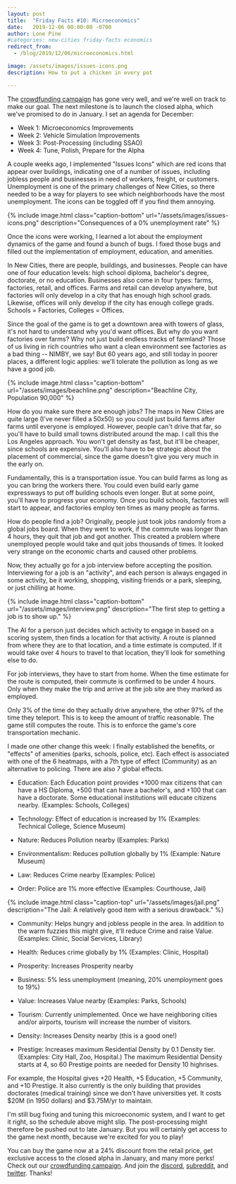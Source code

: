 ```yaml
---
layout: post
title:  "Friday Facts #10: Microeconomics"
date:   2019-12-06 00:00:00 -0700
author: Lone Pine
#categories: new-cities friday-facts economics
redirect_from:
  - /blog/2019/12/06/microeconomics.html

image: /assets/images/issues-icons.png
description: How to put a chicken in every pot

---
```


The [crowdfunding campaign] has gone very well, and we're well on track to make our goal. The next milestone is to launch the closed alpha, which we've promised to do in January. I set an agenda for December:

- Week 1: Microeconomics Improvements
- Week 2: Vehicle Simulation Improvements
- Week 3: Post-Processing (including SSAO)
- Week 4: Tune, Polish, Prepare for the Alpha

A couple weeks ago, I implemented "Issues Icons" which are red icons that appear over buildings, indicating one of a number of issues, including jobless people and businesses in need of workers, freight, or customers. Unemployment is one of the primary challenges of New Cities, so there needed to be a way for players to see which neighborhoods have the most unemployment. The icons can be toggled off if you find them annoying.

{% include image.html class="caption-bottom"
  url="/assets/images/issues-icons.png"
  description="Consequences of a 0% unemployment rate"
%}

Once the icons were working, I learned a lot about the employment dynamics of the game and found a bunch of bugs. I fixed those bugs and filled out the implementation of employment, education, and amenities.

In New Cities, there are people, buildings, and businesses. People can have one of four education levels: high school diploma, bachelor's degree, doctorate, or no education. Businesses also come in four types: farms, factories, retail, and offices. Farms and retail can develop anywhere, but factories will only develop in a city that has enough high school grads. Likewise, offices will only develop if the city has enough college grads. Schools = Factories, Colleges = Offices.

Since the goal of the game is to get a downtown area with towers of glass, it's not hard to understand why you'd want offices. But why do you want factories over farms? Why not just build endless tracks of farmland? Those of us living in rich countries who want a clean environment see factories as a bad thing -- NIMBY, we say! But 60 years ago, and still today in poorer places, a different logic applies: we'll tolerate the pollution as long as we have a good job.

{% include image.html class="caption-bottom"
  url="/assets/images/beachline.png"
  description="Beachline City, Population 90,000"
%}

How do you make sure there are enough jobs? The maps in New Cities are quite large (I've never filled a 50x50) so you could just build farms after farms until everyone is employed. However, people can't drive that far, so you'll have to build small towns distributed around the map. I call this the Los Angeles approach. You won't get density as fast, but it'll be cheaper, since schools are expensive. You'll also have to be strategic about the placement of commercial, since the game doesn't give you very much in the early on.

Fundamentally, this is a transportation issue. You can build farms as long as you can bring the workers there. You could even build early game expressways to put off building schools even longer. But at some point, you'll have to progress your economy. Once you build schools, factories will start to appear, and factories employ ten times as many people as farms.

How do people find a job? Originally, people just took jobs randomly from a global jobs board. When they went to work, if the commute was longer than 4 hours, they quit that job and got another. This created a problem where unemployed people would take and quit jobs thousands of times. It looked very strange on the economic charts and caused other problems.

Now, they actually go for a job interview before accepting the position. Interviewing for a job is an "activity", and each person is always engaged in some activity, be it working, shopping, visiting friends or a park, sleeping, or just chilling at home.

{% include image.html class="caption-bottom"
  url="/assets/images/interview.png"
  description="The first step to getting a job is to show up."
%}

The AI for a person just decides which activity to engage in based on a scoring system, then finds a location for that activity. A route is planned from where they are to that location, and a time estimate is computed. If it would take over 4 hours to travel to that location, they'll look for something else to do.

For job interviews, they have to start from home. When the time estimate for the route is computed, their commute is confirmed to be under 4 hours. Only when they make the trip and arrive at the job site are they marked as employed.

Only 3% of the time do they actually drive anywhere, the other 97% of the time they teleport. This is to keep the amount of traffic reasonable. The game still computes the route. This is to enforce the game's core transportation mechanic.

I made one other change this week: I finally established the benefits, or "effects" of amenities (parks, schools, police, etc). Each effect is associated with one of the 6 heatmaps, with a 7th type of effect (Community) as an alternative to policing. There are also 7 global effects.

- Education: Each Education point provides +1000 max citizens that can have a HS Diploma, +500 that can have a bachelor's, and +100 that can have a doctorate. Some educational institutions will educate citizens nearby. (Examples: Schools, Colleges)

- Technology: Effect of education is increased by 1% (Examples: Technical College, Science Museum)

- Nature: Reduces Pollution nearby (Examples: Parks)

- Environmentalism: Reduces pollution globally by 1% (Example: Nature Museum)

- Law: Reduces Crime nearby (Examples: Police)

- Order: Police are 1% more effective (Examples: Courthouse, Jail)

{% include image.html class="caption-top"
  url="/assets/images/jail.png"
  description="The Jail: A relatively good item with a serious drawback."
%}

- Community: Helps hungry and jobless people in the area. In addition to the warm fuzzies this might give, it'll reduce Crime and raise Value. (Examples: Clinic, Social Services, Library)

- Health: Reduces crime globally by 1% (Examples: Clinic, Hospital)

- Prosperity: Increases Prosperity nearby

- Business: 5% less unemployment (meaning, 20% unemployment goes to 19%)

- Value: Increases Value nearby (Examples: Parks, Schools)

- Tourism: Currently unimplemented. Once we have neighboring cities and/or airports, tourism will increase the number of visitors.

- Density: Increases Density nearby (this is a good one!)

- Prestige: Increases maximum Residential Density by 0.1 Density tier. (Examples: City Hall, Zoo, Hospital.) The maximum Residential Density starts at 4, so 60 Prestige points are needed for Density 10 highrises.

For example, the Hospital gives +20 Health, +5 Education, +5 Community, and +10 Prestige. It also currently is the only building that provides doctorates (medical training) since we don't have universities yet. It costs $20M (in 1950 dollars) and $3.75M/yr to maintain.

I'm still bug fixing and tuning this microeconomic system, and I want to get it right, so the schedule above might slip. The post-processing might therefore be pushed out to late January. But you will certainly get access to the game next month, because we're excited for you to play!

You can buy the game now at a 24% discount from the retail price, get exclusive access to the closed alpha in January, and many more perks! Check out our [crowdfunding campaign]. And join the [discord], [subreddit], and [twitter]. Thanks!

[subreddit]: https://www.reddit.com/r/New_Cities
[discord]: https://discord.gg/udgeB2E
[twitter]: https://twitter.com/lone_pine_games
[crowdfunding campaign]: https://igg.me/at/new-cities

